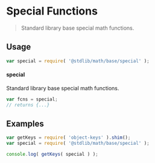 # Special Functions

> Standard library base special math functions.

<section class="usage">

## Usage

``` javascript
var special = require( '@stdlib/math/base/special' );
```

#### special

Standard library base special math functions.

``` javascript
var fcns = special;
// returns {...}
```

</section>

<!-- /.usage -->


<section class="examples">

## Examples

<!-- TODO: better examples -->

``` javascript
var getKeys = require( 'object-keys' ).shim();
var special = require( '@stdlib/math/base/special' );

console.log( getKeys( special ) );
```

</section>

<!-- /.examples -->


<section class="links">

</section>

<!-- /.links -->
